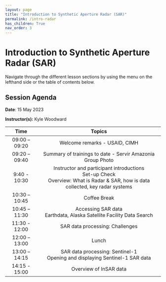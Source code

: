 ```yaml
---
layout: page
title: "Introduction to Synthetic Aperture Radar (SAR)"
permalink: /intro-radar
has_children: True
nav_order: 3
---
```


# Introduction to Synthetic Aperture Radar (SAR)
Navigate through the different lesson sections by using the menu on the lefthand side or the table of contents below.

## Session Agenda
**Date**: 15 May 2023  

**Instructor(s):** Kyle Woodward

Time|                                                                    Topics|
|:-------------:|:-----------------------------------------------------------------------------------------------------------------------------------------------------------------------------------------------------------------:|
| 09:00 – 09:20 |   Welcome remarks - USAID, CIMH
| 09:20 – 09:40 |   Summary of trainings to date - Servir Amazonia<br>Group Photo                                          |
| 9:40 - 10:30  |   Instructor and participant introductions<br>Set-up Check<br>Overview: What is Radar & SAR, how is data collected, key radar systems                                                          |
| 10:30 – 10:45 |                 Coffee Break                   |
| 10:45 – 11:30 |  Accessing SAR data<br>Earthdata, Alaska Satellite Facility Data Search                                             |
| 11:30 - 12:00 |  SAR data processing: Challenges
| 12:00 – 13:00 |                  Lunch                         |
| 13:00 – 14:15 | SAR data processing: Sentinel-1<br>Opening and displaying Sentinel-1 SAR data                                   |
| 14:15 - 15:00 | Overview of InSAR data